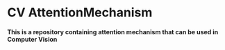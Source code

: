 # CV AttentionMechanism
#### This is a repository containing attention mechanism that can be used in Computer Vision

